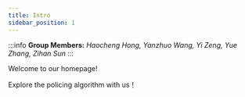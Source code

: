 ```yaml
---
title: Intro
sidebar_position: 1
---
```


:::info
**Group Members:**
*Haocheng Hong, Yanzhuo Wang, Yi Zeng, Yue Zhang, Zihan Sun*
:::

Welcome to our homepage!

Explore the policing algorithm with us！